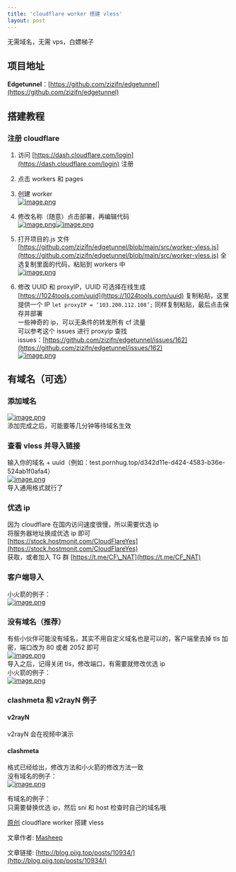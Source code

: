```yaml
---
title: 'cloudflare worker 搭建 vless'
layout: post
---
```

无需域名，无需 vps，白嫖梯子

## [](https://blog.piig.top/posts/10934/#%E9%A1%B9%E7%9B%AE%E5%9C%B0%E5%9D%80 "项目地址")项目地址

**Edgetunnel**：[https://github.com/zizifn/edgetunnel](https://github.com/zizifn/edgetunnel)

## [](https://blog.piig.top/posts/10934/#%E6%90%AD%E5%BB%BA%E6%95%99%E7%A8%8B "搭建教程")搭建教程

### [](https://blog.piig.top/posts/10934/#%E6%B3%A8%E5%86%8Ccloudflare "注册cloudflare")注册 cloudflare

1. 访问 [https://dash.cloudflare.com/login](https://dash.cloudflare.com/login) 注册
    
2. 点击 workers 和 pages
    
3. 创建 worker  
    [![image.png](https://img.piig.top/2023/07/bee1b066ca2c5155880a7e41e1a59676.png)](https://img.piig.top/2023/07/bee1b066ca2c5155880a7e41e1a59676.png)
    
4. 修改名称（随意）点击部署，再编辑代码  
    [![image.png](https://img.piig.top/2023/07/0883da7b98695ac24f86d5c5d89b5eb7.png)](https://img.piig.top/2023/07/0883da7b98695ac24f86d5c5d89b5eb7.png)[![image.png](https://img.piig.top/2023/07/a368220ef1006b84c4e066d737014405.png)](https://img.piig.top/2023/07/a368220ef1006b84c4e066d737014405.png)
    
5. 打开项目的.js 文件 [https://github.com/zizifn/edgetunnel/blob/main/src/worker-vless.js](https://github.com/zizifn/edgetunnel/blob/main/src/worker-vless.js) 全选复制里面的代码，粘贴到 workers 中  
    [![image.png](https://img.piig.top/2023/07/79d694825bdffdc0a7cbefdf0f69d7de.png)](https://img.piig.top/2023/07/79d694825bdffdc0a7cbefdf0f69d7de.png)
    
6. 修改 UUID 和 proxyIP，UUID 可选择在线生成 [https://1024tools.com/uuid](https://1024tools.com/uuid) 复制粘贴，这里提供一个 IP `let proxyIP = ‘103.200.112.108’;` 同样复制粘贴，最后点击保存并部署  
    一些神奇的 ip，可以无条件的转发所有 cf 流量  
    可以参考这个 issues 进行 proxyip 查找  
    issues：[https://github.com/zizifn/edgetunnel/issues/162](https://github.com/zizifn/edgetunnel/issues/162)  
    [![image.png](https://img.piig.top/2023/07/8056f6512a18707155ee97b47fe8c3d0.png)](https://img.piig.top/2023/07/8056f6512a18707155ee97b47fe8c3d0.png)
    

## [](https://blog.piig.top/posts/10934/#%E6%9C%89%E5%9F%9F%E5%90%8D%EF%BC%88%E5%8F%AF%E9%80%89%EF%BC%89 "有域名（可选）")有域名（可选）

### [](https://blog.piig.top/posts/10934/#%E6%B7%BB%E5%8A%A0%E5%9F%9F%E5%90%8D "添加域名")添加域名

[![image.png](https://img.piig.top/2023/07/c719fd988448a6a1dc59b51b8e5bb4d9.png)](https://img.piig.top/2023/07/c719fd988448a6a1dc59b51b8e5bb4d9.png)  
添加完成之后，可能要等几分钟等待域名生效

### [](https://blog.piig.top/posts/10934/#%E6%9F%A5%E7%9C%8Bvless%E5%B9%B6%E5%AF%BC%E5%85%A5%E9%93%BE%E6%8E%A5 "查看vless并导入链接")查看 vless 并导入链接

输入你的域名 + uuid（例如：test.pornhug.top/d342d11e-d424-4583-b36e-524ab1f0afa4）  
[![image.png](https://img.piig.top/2023/07/688e3708ccc6204b271d33e8d491629a.png)](https://img.piig.top/2023/07/688e3708ccc6204b271d33e8d491629a.png)  
导入通用格式就行了

### [](https://blog.piig.top/posts/10934/#%E4%BC%98%E9%80%89ip "优选ip")优选 ip

因为 cloudflare 在国内访问速度很慢，所以需要优选 ip  
将服务器地址换成优选 ip 即可  
[https://stock.hostmonit.com/CloudFlareYes](https://stock.hostmonit.com/CloudFlareYes)  
获取，或者加入 TG 群 [https://t.me/CF\_NAT](https://t.me/CF_NAT)

### [](https://blog.piig.top/posts/10934/#%E5%AE%A2%E6%88%B7%E7%AB%AF%E5%AF%BC%E5%85%A5 "客户端导入")客户端导入

小火箭的例子：  
[![image.png](https://img.piig.top/2023/07/36a26279a5e620c6d84350ce20f89a39.png)](https://img.piig.top/2023/07/36a26279a5e620c6d84350ce20f89a39.png)

### [](https://blog.piig.top/posts/10934/#%E6%B2%A1%E6%9C%89%E5%9F%9F%E5%90%8D%EF%BC%88%E6%8E%A8%E8%8D%90%EF%BC%89 "没有域名（推荐）")没有域名（推荐）

有些小伙伴可能没有域名，其实不用自定义域名也是可以的，客户端里去掉 tls 加密，端口改为 80 或者 2052 即可  
[![image.png](https://img.piig.top/2023/07/ef2d6c93a3f53ed7d186966922c103b4.png)](https://img.piig.top/2023/07/ef2d6c93a3f53ed7d186966922c103b4.png)  
导入之后，记得关闭 tls，修改端口，有需要就修改优选 ip  
小火箭的例子：  
[![image.png](https://img.piig.top/2023/07/5783f8a13583b025a945aac8f94b414d.png)](https://img.piig.top/2023/07/5783f8a13583b025a945aac8f94b414d.png)

### [](https://blog.piig.top/posts/10934/#clashmeta%E5%92%8Cv2rayN%E4%BE%8B%E5%AD%90 "clashmeta和v2rayN例子")clashmeta 和 v2rayN 例子

#### [](https://blog.piig.top/posts/10934/#v2rayN "v2rayN")v2rayN

v2rayN 会在视频中演示

#### [](https://blog.piig.top/posts/10934/#clashmeta "clashmeta")clashmeta

格式已经给出，修改方法和小火箭的修改方法一致  
没有域名的例子：  
[![image.png](https://img.piig.top/2023/07/67c6ac21758e54439cbe0045dc94d178.png)](https://img.piig.top/2023/07/67c6ac21758e54439cbe0045dc94d178.png)

有域名的例子：  
只需要替换优选 ip，然后 sni 和 host 检查时自己的域名哦


[原创](http://blog.piig.top/posts/10934/ "该文章为原创文章，注意版权协议") cloudflare worker 搭建 vless

文章作者: [Masheep](http://blog.piig.top/)

文章链接: [http://blog.piig.top/posts/10934/](http://blog.piig.top/posts/10934/)
